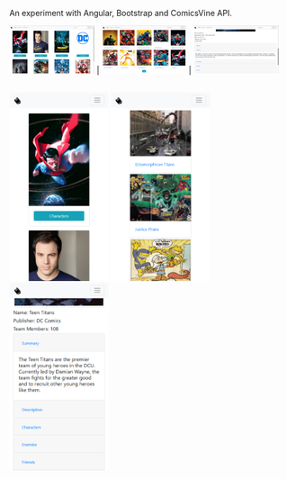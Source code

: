 An experiment with Angular, Bootstrap and ComicsVine API.

<img src="screenshots\web-01.png" width="30%"/> | <img src="screenshots\web-02.png" width="30%"/> | <img src="screenshots\web-03.png" width="30%"/>

<br/>

<img src="screenshots\mob-01.png" width="35%"/>
<img src="screenshots\mob-02.png" width="35%"/>
<img src="screenshots\mob-03.png" width="35%"/>
